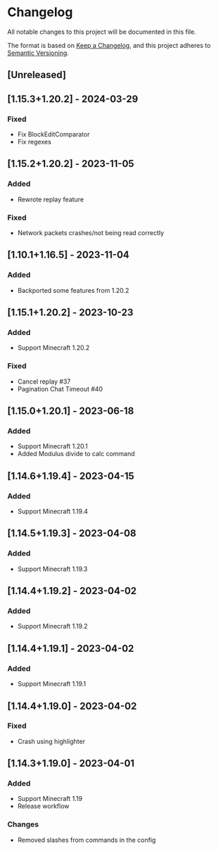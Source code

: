 # Changelog

All notable changes to this project will be documented in this file.

The format is based on [Keep a Changelog](https://keepachangelog.com/en/1.0.0/),
and this project adheres to [Semantic Versioning](https://semver.org/spec/v2.0.0.html).

## [Unreleased]

## [1.15.3+1.20.2] - 2024-03-29

### Fixed

- Fix BlockEditComparator
- Fix regexes

## [1.15.2+1.20.2] - 2023-11-05

### Added

- Rewrote replay feature

### Fixed

- Network packets crashes/not being read correctly

## [1.10.1+1.16.5] - 2023-11-04

### Added

- Backported some features from 1.20.2

## [1.15.1+1.20.2] - 2023-10-23

### Added

- Support Minecraft 1.20.2

### Fixed

- Cancel replay #37
- Pagination Chat Timeout #40

## [1.15.0+1.20.1] - 2023-06-18

### Added

- Support Minecraft 1.20.1
- Added Modulus divide to calc command

## [1.14.6+1.19.4] - 2023-04-15

### Added

- Support Minecraft 1.19.4

## [1.14.5+1.19.3] - 2023-04-08

### Added

- Support Minecraft 1.19.3

## [1.14.4+1.19.2] - 2023-04-02

### Added

- Support Minecraft 1.19.2

## [1.14.4+1.19.1] - 2023-04-02

### Added

- Support Minecraft 1.19.1

## [1.14.4+1.19.0] - 2023-04-02

### Fixed

- Crash using highlighter

## [1.14.3+1.19.0] - 2023-04-01

### Added

- Support Minecraft 1.19
- Release workflow

### Changes

- Removed slashes from commands in the config